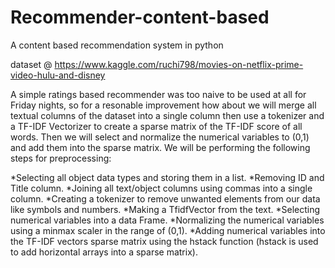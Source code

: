 # Recommender-content-based
A content based recommendation system in python 

dataset @ https://www.kaggle.com/ruchi798/movies-on-netflix-prime-video-hulu-and-disney

A simple ratings based recommender was too naive to be used at all for Friday nights, so for a resonable improvement how about we will merge all textual columns of the dataset into a single column then use a tokenizer and a TF-IDF Vectorizer to create a sparse matrix of the TF-IDF score of all words. Then we will select and normalize the numerical variables to (0,1) and add them into the sparse matrix. We will be performing the following steps for preprocessing:

*Selecting all object data types and storing them in a list.
*Removing ID and Title column.
*Joining all text/object columns using commas into a single column.
*Creating a tokenizer to remove unwanted elements from our data like symbols and numbers.
*Making a TfidfVector from the text.
*Selecting numerical variables into a data Frame.
*Normalizing the numerical variables using a minmax scaler in the range of (0,1).
*Adding numerical variables into the TF-IDF vectors sparse matrix using the hstack function (hstack is used to add horizontal arrays into a sparse matrix).
